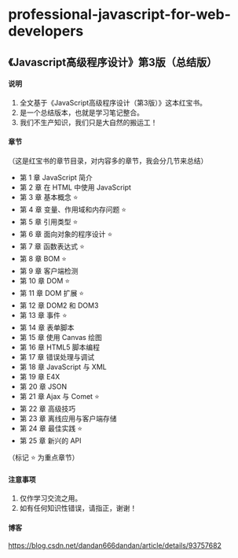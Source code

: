 # professional-javascript-for-web-developers

## 《Javascript高级程序设计》第3版（总结版）

#### 说明
1. 全文基于《JavaScript高级程序设计（第3版）》这本红宝书。
2. 是一个总结版本，也就是学习笔记整合。
3. 我们不生产知识，我们只是大自然的搬运工！

#### 章节
（这是红宝书的章节目录，对内容多的章节，我会分几节来总结）

- 第 1 章   JavaScript 简介
- 第 2 章   在 HTML 中使用 JavaScript
- 第 3 章   基本概念  ⭐️
- 第 4 章   变量、作用域和内存问题  ⭐️
- 第 5 章   引用类型  ⭐️
- 第 6 章   面向对象的程序设计  ⭐️
- 第 7 章   函数表达式  ⭐️
- 第 8 章   BOM  ⭐️
- 第 9 章   客户端检测
- 第 10 章   DOM  ⭐️
- 第 11 章   DOM 扩展  ⭐️
- 第 12 章   DOM2 和 DOM3
- 第 13 章   事件  ⭐️
- 第 14 章   表单脚本
- 第 15 章   使用 Canvas 绘图
- 第 16 章   HTML5 脚本编程
- 第 17 章   错误处理与调试
- 第 18 章   JavaScript 与 XML
- 第 19 章   E4X
- 第 20 章   JSON
- 第 21 章   Ajax 与 Comet  ⭐️
- 第 22 章   高级技巧
- 第 23 章   离线应用与客户端存储
- 第 24 章   最佳实践  ⭐️
- 第 25 章   新兴的 API

（标记 ⭐️ 为重点章节）

#### 注意事项
1. 仅作学习交流之用。
2. 如有任何知识性错误，请指正，谢谢！

#### 博客
https://blog.csdn.net/dandan666dandan/article/details/93757682
